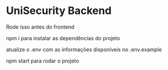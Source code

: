 # UniSecurity Backend
Rode isso antes do frontend

npm i para instalar as dependências do projeto

atualize o .env com as informações disponíveis no .env.example

npm start para rodar o projeto